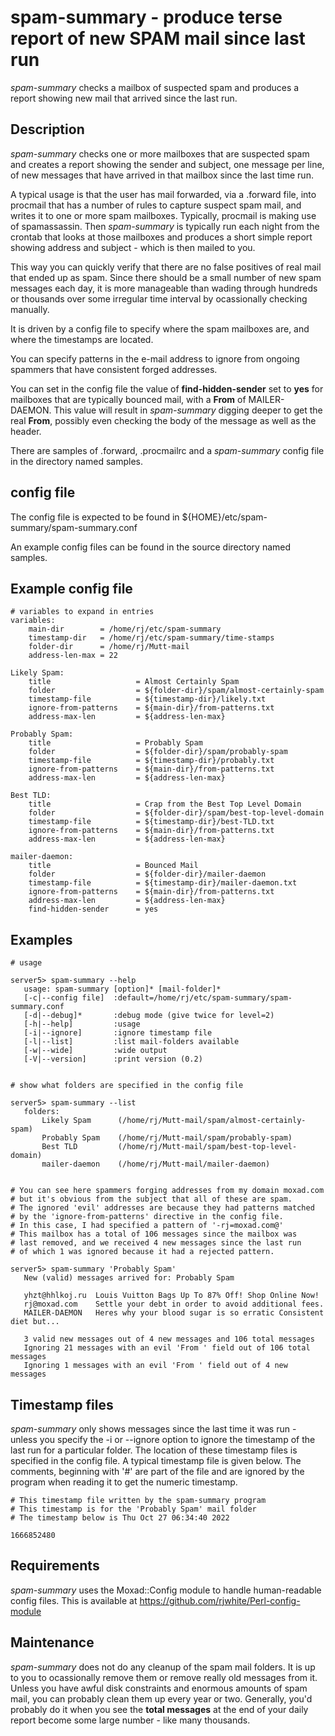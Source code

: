 # spam-summary - produce terse report of new SPAM mail since last run
*spam-summary* checks a mailbox of suspected spam and produces a report
showing new mail that arrived since the last run.

## Description
*spam-summary* checks one or more mailboxes that are suspected spam and
creates a report showing the sender and subject, one message per line,
of new messages that have arrived in that mailbox since the last time run.

A typical usage is that the user has mail forwarded, via a .forward file,
into procmail that has a number of rules to capture suspect spam mail,
and writes it to one or more spam mailboxes.  Typically, procmail is
making use of spamassassin.   Then *spam-summary* is typically run each
night from the crontab that looks at those mailboxes and produces a short
simple report showing address and subject - which is then mailed to you.

This way you can quickly verify that there are no false positives of real
mail that ended up as spam.  Since there should be a small number of new
spam messages each day, it is more manageable than wading through hundreds or
thousands over some irregular time interval by ocassionally checking manually.

It is driven by a config file to specify where the spam mailboxes are, and
where the timestamps are located.

You can specify patterns in the e-mail address to ignore from ongoing spammers
that have consistent forged addresses.

You can set in the config file the value of **find-hidden-sender** set to **yes** for
mailboxes that are typically bounced mail, with a **From** of MAILER-DAEMON.  This
value will result in *spam-summary* digging deeper to get the real **From**, possibly
even checking the body of the message as well as the header.

There are samples of .forward, .procmailrc and a *spam-summary* config file in
the directory named samples.

## config file
The config file is expected to be found in ${HOME}/etc/spam-summary/spam-summary.conf

An example config files can be found in the source directory named samples.

## Example config file

    # variables to expand in entries
    variables:
        main-dir        = /home/rj/etc/spam-summary
        timestamp-dir   = /home/rj/etc/spam-summary/time-stamps
        folder-dir      = /home/rj/Mutt-mail
        address-len-max = 22
    
    Likely Spam:
        title                   = Almost Certainly Spam
        folder                  = ${folder-dir}/spam/almost-certainly-spam
        timestamp-file          = ${timestamp-dir}/likely.txt
        ignore-from-patterns    = ${main-dir}/from-patterns.txt
        address-max-len         = ${address-len-max}
    
    Probably Spam:
        title                   = Probably Spam
        folder                  = ${folder-dir}/spam/probably-spam
        timestamp-file          = ${timestamp-dir}/probably.txt
        ignore-from-patterns    = ${main-dir}/from-patterns.txt
        address-max-len         = ${address-len-max}
    
    Best TLD:
        title                   = Crap from the Best Top Level Domain
        folder                  = ${folder-dir}/spam/best-top-level-domain
        timestamp-file          = ${timestamp-dir}/best-TLD.txt 
        ignore-from-patterns    = ${main-dir}/from-patterns.txt
        address-max-len         = ${address-len-max}
    
    mailer-daemon:
        title                   = Bounced Mail
        folder                  = ${folder-dir}/mailer-daemon
        timestamp-file          = ${timestamp-dir}/mailer-daemon.txt
        ignore-from-patterns    = ${main-dir}/from-patterns.txt
        address-max-len         = ${address-len-max}
        find-hidden-sender      = yes

## Examples
    # usage

    server5> spam-summary --help
       usage: spam-summary [option]* [mail-folder]*
       [-c|--config file]  :default=/home/rj/etc/spam-summary/spam-summary.conf
       [-d|--debug]*       :debug mode (give twice for level=2)
       [-h|--help]         :usage
       [-i|--ignore]       :ignore timestamp file
       [-l|--list]         :list mail-folders available
       [-w|--wide]         :wide output
       [-V|--version]      :print version (0.2)
  

    # show what folders are specified in the config file

    server5> spam-summary --list
       folders:
           Likely Spam      (/home/rj/Mutt-mail/spam/almost-certainly-spam)
           Probably Spam    (/home/rj/Mutt-mail/spam/probably-spam)
           Best TLD         (/home/rj/Mutt-mail/spam/best-top-level-domain)
           mailer-daemon    (/home/rj/Mutt-mail/mailer-daemon)


    # You can see here spammers forging addresses from my domain moxad.com
    # but it's obvious from the subject that all of these are spam.
    # The ignored 'evil' addresses are because they had patterns matched
    # by the 'ignore-from-patterns' directive in the config file.
    # In this case, I had specified a pattern of '-rj=moxad.com@'
    # This mailbox has a total of 106 messages since the mailbox was
    # last removed, and we received 4 new messages since the last run
    # of which 1 was ignored because it had a rejected pattern.

    server5> spam-summary 'Probably Spam'
       New (valid) messages arrived for: Probably Spam
   
       yhzt@hhlkoj.ru  Louis Vuitton Bags Up To 87% Off! Shop Online Now!
       rj@moxad.com    Settle your debt in order to avoid additional fees.
       MAILER-DAEMON   Heres why your blood sugar is so erratic Consistent diet but...
   
       3 valid new messages out of 4 new messages and 106 total messages
       Ignoring 21 messages with an evil 'From ' field out of 106 total messages
       Ignoring 1 messages with an evil 'From ' field out of 4 new messages

## Timestamp files
*spam-summary* only shows messages since the last time it was run - unless you 
specify the -i or --ignore option to ignore the timestamp of the last run for
a particular folder.  The location of these timestamp files is specified in
the config file.  A typical timestamp file is given below.  The comments,
beginning with '#' are part of the file and are ignored by the program when 
reading it to get the numeric timestamp.

    # This timestamp file written by the spam-summary program
    # This timestamp is for the 'Probably Spam' mail folder
    # The timestamp below is Thu Oct 27 06:34:40 2022
    
    1666852480

## Requirements
*spam-summary*  uses  the  Moxad::Config  module  to handle human-readable
config files. This is available at https://github.com/rjwhite/Perl-config-module

## Maintenance
*spam-summary* does not do any cleanup of the spam mail folders.  It is up to
you to ocassionally remove them or remove really old messages from it.
Unless you have awful disk constraints and enormous amounts of spam mail,
you can probably clean them up every year or two.  Generally, you'd probably
do it when you see the **total messages** at the end of your daily report
become some large number - like many thousands.
